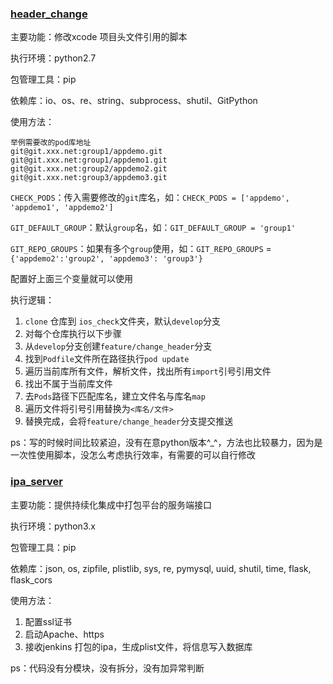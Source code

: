 ### [header_change](https://huanghehg.github.io/2019/09/28/import/)

主要功能：修改xcode 项目头文件引用的脚本

执行环境：python2.7

包管理工具：pip

依赖库：io、os、re、string、subprocess、shutil、GitPython

使用方法：
```
举例需要改的pod库地址
git@git.xxx.net:group1/appdemo.git
git@git.xxx.net:group1/appdemo1.git
git@git.xxx.net:group2/appdemo2.git
git@git.xxx.net:group3/appdemo3.git
```

`CHECK_PODS`：传入需要修改的`git`库名，如：`CHECK_PODS = ['appdemo', 'appdemo1', 'appdemo2']`

`GIT_DEFAULT_GROUP`：默认`group`名，如：`GIT_DEFAULT_GROUP = 'group1'`

`GIT_REPO_GROUPS`：如果有多个`group`使用，如：`GIT_REPO_GROUPS` = `{'appdemo2':'group2', 'appdemo3': 'group3'}`

配置好上面三个变量就可以使用

执行逻辑：

1. `clone` 仓库到 `ios_check`文件夹，默认`develop`分支
2. 对每个仓库执行以下步骤
3. 从`develop`分支创建`feature/change_header`分支
4. 找到`Podfile`文件所在路径执行`pod update`
5. 遍历当前库所有文件，解析文件，找出所有`import`引号引用文件
6. 找出不属于当前库文件
7. 去`Pods`路径下匹配库名，建立文件名与库名`map`
8. 遍历文件将引号引用替换为`<库名/文件>`
9. 替换完成，会将`feature/change_header`分支提交推送

ps：写的时候时间比较紧迫，没有在意python版本^_^，方法也比较暴力，因为是一次性使用脚本，没怎么考虑执行效率，有需要的可以自行修改

### [ipa_server](https://huanghehg.github.io/2019/10/18/site-for-ipa-download/)

主要功能：提供持续化集成中打包平台的服务端接口

执行环境：python3.x

包管理工具：pip

依赖库：json, os, zipfile, plistlib, sys, re, pymysql, uuid, shutil, time, flask, flask_cors

使用方法：

1. 配置ssl证书
2. 启动Apache、https
3. 接收jenkins 打包的ipa，生成plist文件，将信息写入数据库

ps：代码没有分模块，没有拆分，没有加异常判断

